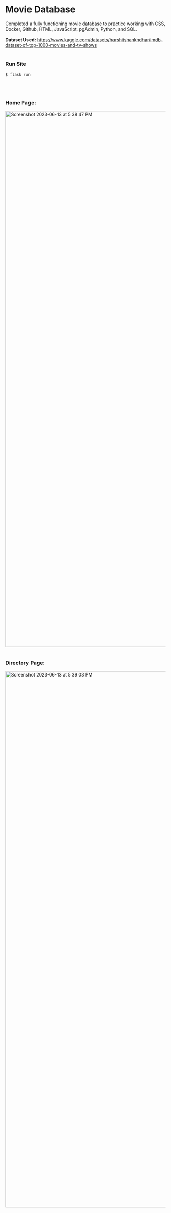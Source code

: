 # Movie Database
Completed a fully functioning movie database to practice working with CSS, Docker, Github, HTML, JavaScript, pgAdmin, Python, and SQL. 
<br>
<br>**Dataset Used:** https://www.kaggle.com/datasets/harshitshankhdhar/imdb-dataset-of-top-1000-movies-and-tv-shows 
<br>
<br>

### Run Site
```
$ flask run
```
<br>
<br>

### Home Page:
<img width="1678" alt="Screenshot 2023-06-13 at 5 38 47 PM" src="https://github.com/orangepulpsucks/MovieDatabasePrac/assets/42681894/152995ac-0c73-49df-88f1-9f532423c617">
<br>
<br>

### Directory Page:
<img width="1679" alt="Screenshot 2023-06-13 at 5 39 03 PM" src="https://github.com/orangepulpsucks/MovieDatabasePrac/assets/42681894/62a5675c-5bd4-4f6d-89e2-98eaedb84b30">
